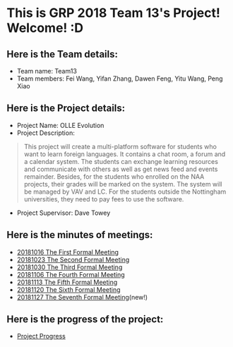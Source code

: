 # This is GRP 2018 Team 13's Project! Welcome! :D

## Here is the Team details:
+ Team name: Team13
+ Team members: Fei Wang, Yifan Zhang, Dawen Feng, Yitu Wang, Peng Xiao

## Here is the Project details:
+ Project Name: OLLE Evolution
+ Project Description: 
> This project will create a multi-platform software for students who want to learn foreign languages. It contains a chat room, a forum and a calendar system. The students can exchange learning resources and communicate with others as well as get news feed and events remainder. Besides, for the students who enrolled on the NAA projects, their grades will be marked on the system. The system will be managed by VAV and LC. For the students outside the Nottingham universities, they need to pay fees to use the software.
+ Project Supervisor: Dave Towey

## Here is the minutes of meetings:
+ [20181016 The First Formal Meeting](https://github.com/GabrielZZZ/GRP2018/blob/master/Meeting%20Records/20181016.%20First%20Formal%20Meeting.jpg)
+ [20181023 The Second Formal Meeting](https://github.com/GabrielZZZ/GRP2018/blob/master/Meeting%20Records/20181023.%20Second%20Formal%20Meeting.pdf)
+ [20181030 The Third Formal Meeting](https://github.com/GabrielZZZ/GRP2018/blob/master/Meeting%20Records/20181030%20Third%20Formal%20Meeting.pdf)
+ [20181106 The Fourth Formal Meeting](https://github.com/GabrielZZZ/GRP2018/blob/master/Meeting%20Records/20181106%20Fourth%20Formal%20Meeting.pdf)
+ [20181113 The Fifth Formal Meeting](https://github.com/GabrielZZZ/GRP2018/blob/master/Meeting%20Records/20181113%20Fifth%20Formal%20Meeting%20Records.pdf)
+ [20181120 The Sixth Formal Meeting](https://github.com/GabrielZZZ/GRP2018/blob/master/Meeting%20Records/20181120%20The%20Sixth%20Formal%20Meeting.pdf)
+ [20181127 The Seventh Formal Meeting](https://github.com/GabrielZZZ/GRP2018/blob/master/Meeting%20Records/20181127.%20The%20Seventh%20Formal%20Meeting.pdf)(new!)


## Here is the progress of the project:
+ [Project Progress](https://github.com/GabrielZZZ/GRP2018/projects/1)
